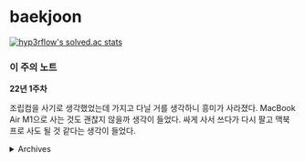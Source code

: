 # baekjoon

[![hyp3rflow's solved.ac stats](https://github-readme-solvedac.hyp3rflow.vercel.app/api/?handle=chainjaxx)](https://solved.ac/chainjaxx)

### 이 주의 노트

**22년 1주차**

조립컴을 사기로 생각했었는데 가지고 다닐 거를 생각하니 흥미가 사라졌다. MacBook Air M1으로 사는 것도 괜찮지 않을까 생각이 들었다. 싸게 사서 쓰다가 다시 팔고 맥북 프로 사도 될 것 같다는 생각이 들었다.

<details>
<summary>Archives</summary>
<br>

**21년 52주차**

전역 2주 남았다!

3차 백신 맞았다! 별로 안 아픈 듯? 빨리,, 시간이 갔으면 좋겠다,,

피지원부대에서 소고기 파티를 했다! 채끝을 원없이 먹었다.

복학 & 등록에 대해서 알아보았는데 딱히 할 거는 없는 것 같다. 1월 4일에 복학원 제출하고 2월 23일에 이메일로 전역증 제출하면 될 것 같다. 뭔가 기대된다. ㅎㅎ

휴가증 뽑았다! 이제 진짜 얼마 안 남았다!! D-10

동기들이 슬슬 전역을 하고 있다. 나도 빨리 나가고 싶다. 2021년도 이제 끝이다..!

**21년 51주차**

살이 겁나 찌고 있다. 식단과 유산소가 시급해보인다.

모범 용사 포상으로 휴가 이틀 받았다. 개꿀!

우리 통신소에 신병이 와야 되는데 다른 통신소로 가버렸다. 이게 뭐고..

종만북 1권 곧 있으면 정독할 것 같음! 마지막으로 갈수록 재미도 없고 시간도 많이 걸린다..

메리 크리스마스\~!\~!\~! 너무 춥다!

맥북 사려고 생각했었는데 아직까지는 호환성 등 문제가 많은 것 같아서 데스크탑 사는 걸로 마음이 많이 기울었음.

**21년 50주차**

전역이 30일 정도 남은 시점. 공부가 손에 잡히지 않는다. 이유를 한번 적어보겠다.

1. 사지방이 너무 춥다. 손이 시리다. 발도 시리다. 추우면 공부하기가 싫다. 이건 매년 겪는 어려움임. 추워도 공부해야 하는데,,

2. 더싱글즈, 피의 게임 등등 재미있는 TV 프로그램들이 많다. 그냥 그거 보면서 시간 보내는 게 행복하다.

3. 이거보다 웹 개발 공부가 하고 싶다. 그런데 웹 개발 공부는 안 하는 중.

4. 알고리즘 공부에 어느 정도 궤도에 오르다보니 너무 어렵다. 어느 정도의 흐름이 있는데 그 흐름이 계속 끊긴다. 하루에 2시간 넘게 공부를 안 하고 있는 중이다.

휴,, 공부해야되는데 하기 싫다..ㅎ

이번 주는 너무 바쁘고 힘든 주였다. 공부는 거의 못 했다. 정류기 설치 마무리, 배선 작업, 작명 작업 등등 작업이 많았다. 건조공기주입기에서 공기가 새는 불상사도 일어났다. 공기압이 쭉 빠지는 상황을 지켜봤을 때의 소름 돋음을 잊을 수가 없다.

좀 우울한 것 같기도 하다. 뭐 겨울이라서 그런 것 같다. 운동하면 금방 괜찮아질듯. 요즘 정신적인 스트레스가 많아서 힘들었던 것 같다. 공부하는 흐름도 놓친 것 같다. 신체적 스트레스를 통해 슬럼프를 극복해나가겠다.

컴퓨터 뭐 살지 고민도 해봤다. 그래픽 카드가 너무 비싸서 윈도우 pc는 좀 힘들 것 같더라. 그냥 맥북프로나 맥미니 살 생각 중이다. 아니면 아예 맥북에어 사는 것도 괜찮을 듯.

아 몰랑 운동이나 할래~ 오늘 마라샹궈 처음 먹어봤는데 너무 맵더라 죽을뻔

매일 브론즈 문제를 풀고는 있는데 브론즈 문제를 굳이 내가 푼 문제에 추가를 해야할까 싶은 생각이 들어서 굳이 추가는 안 하는 중.

codedamn.com 이라는 사이트에서 풀스택 코스 공부하는 중!

**21년 48주차**

- [ ] 1799번: 비숍 - 이 문제 시간 없어서 제대로 못 풂. 리뷰 꼭 해야함!
- [ ] 14939번: 불 끄기 - 리뷰도 하고 종만북에서 비슷한 유형의 문제 찾기!
- [x] 1446번: 지름길 - 211205 오늘은 돌싱글즈 보면서 쉬고 싶어서 cheating 했음,, ㅎ
  - 나만의 풀이로 풀었음. 시간복잡도는 O(N) 아니면 O(N * D)인 것 같은데 확실하지는 않음,,
  
**21년 47주차**

2주간 디피 문제만 주구장창 풀었다.

골드 이상의 디피 문제들은 아직 내가 풀기 어려운 개념들과 결합되어 있었다.

그래서 실버 위주로 풀었다. 그러다보니 골드 문제는 풀기 어려워진 몸이 돼버렸다.

이제 다시 다른 유형 문제들도 풀어야겠다..

**21년 46주차**

CLASS 6에 해당하는 문제들은 답을 보고 제출한 거나 다름이 없다.

Review 필수!!

</details>

